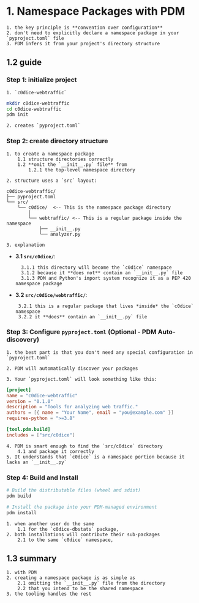 # 1. Namespace Packages with PDM

    1. the key principle is **convention over configuration**
    2. don't need to explicitly declare a namespace package in your `pyproject.toml` file
    3. PDM infers it from your project's directory structure

## 1.2 guide 

### Step 1: initialize project

    1. `c0dice-webtraffic`

```bash
mkdir c0dice-webtraffic
cd c0dice-webtraffic
pdm init
```

    2. creates `pyproject.toml`

### Step 2: create directory structure

    1. to create a namespace package
        1.1 structure directories correctly 
        1.2 **omit the `__init__.py` file** from 
            1.2.1 the top-level namespace directory

    2. structure uses a `src` layout:

```
c0dice-webtraffic/
├── pyproject.toml
└── src/
    └── c0dice/  <-- This is the namespace package directory
        │
        └── webtraffic/ <-- This is a regular package inside the namespace
            ├── __init__.py
            └── analyzer.py
```

    3. explanation

* **3.1 `src/c0dice/`**: 

        3.1.1 this directory will become the `c0dice` namespace
        3.1.2 because it **does not** contain an `__init__.py` file
        3.1.3 PDM and Python's import system recognize it as a PEP 420 namespace package

*  **3.2 `src/c0dice/webtraffic/`**: 

        3.2.1 this is a regular package that lives *inside* the `c0dice` namespace
        3.2.2 it **does** contain an `__init__.py` file

### Step 3: Configure `pyproject.toml` (Optional - PDM Auto-discovery)

    1. the best part is that you don't need any special configuration in `pyproject.toml`
    
    2. PDM will automatically discover your packages

    3. Your `pyproject.toml` will look something like this:

```toml
[project]
name = "c0dice-webtraffic"
version = "0.1.0"
description = "Tools for analyzing web traffic."
authors = [{ name = "Your Name", email = "you@example.com" }]
requires-python = ">=3.8"

[tool.pdm.build]
includes = ["src/c0dice"]
```

    4. PDM is smart enough to find the `src/c0dice` directory 
        4.1 and package it correctly
    5. It understands that `c0dice` is a namespace portion because it lacks an `__init__.py`

### Step 4: Build and Install

```bash
# Build the distributable files (wheel and sdist)
pdm build

# Install the package into your PDM-managed environment
pdm install
```

    1. when another user do the same 
        1.1 for the `c0dice-dbstats` package, 
    2. both installations will contribute their sub-packages 
        2.1 to the same `c0dice` namespace,

## 1.3 summary

    1. with PDM
    2. creating a namespace package is as simple as 
        2.1 omitting the `__init__.py` file from the directory 
        2.2 that you intend to be the shared namespace
    3. the tooling handles the rest
